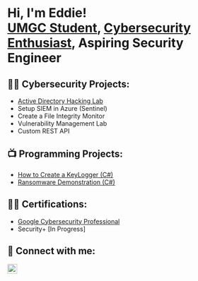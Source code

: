 <h1>Hi, I'm Eddie! <br/><a href="https://github.com/ebfmm"> UMGC Student</a>, <a href="https://www.linkedin.com/in/ebfm/">Cybersecurity Enthusiast</a>, Aspiring Security Engineer</h1>

<h2>👨‍💻 Cybersecurity Projects:</h2>

- [Active Directory Hacking Lab](http://replaceurl)
- Setup SIEM in Azure (Sentinel)
- Create a File Integrity Monitor
- Vulnerability Management Lab
- Custom REST API
 
<h2>📺 Programming Projects:</h2>

- [How to Create a KeyLogger (C#)](https://www.youtube.com/watch?v=N-L9hklSlNk)
- [Ransomware Demonstration (C#)](https://www.youtube.com/watch?v=OfvdQeh79s0)
  

<h2>👨‍💻 Certifications:</h2>

  - [Google Cybersecurity Professional](http://REPLACEURL)
  - Security+ [In Progress]



<h2> 🤳 Connect with me:</h2>



[<img align="left" alt="JoshMadakor | LinkedIn" width="22px" src="https://cdn.jsdelivr.net/npm/simple-icons@v3/icons/linkedin.svg" />][linkedin]



[linkedin]: https://linkedin.com/in/ebfm
